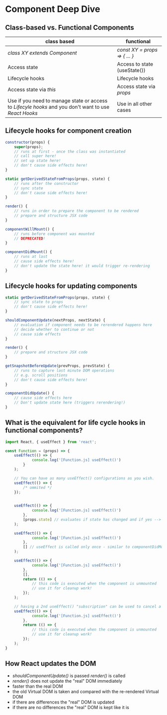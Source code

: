 # Component Deep Dive

## Class-based vs. Functional Components

| class based | functional |
|--- | --- |
| *class XY extends Component* | *const XY = props => { ... }* |
| Access state | Access to state (useState())
| Lifecycle hooks | Lifecycle hooks | 
| Access state via _this_ | Access state via _props_ |
| Use if you need to manage state or access to _Lifecyle hooks_ and you don't want to use _React Hooks_ | Use in all other cases

## Lifecycle hooks for component creation

~~~js
constructor(props) {
    super(props);
    // runs at first - once the class was instantiated
    // call super here!
    // set up state here!
    // don't cause side effects here!
}

static getDerivedStateFromProps(props, state) {
    // runs after the constructor
    // sync state
    // don't cause side effects here!
}

render() {
    // runs in order to prepare the component to be rendered
    // prepare and structure JSX code
}

componentWillMount() {
    // runs before component was mounted
    // DEPRECATED!
}

componentDidMount() {
    // runs at last
    // cause side effects here!
    // don't update the state here! it would trigger re-rendering
}
~~~

## Lifecycle hooks for updating components

~~~js
static getDerivedStateFromProps(props, state) {
    // sync state to props
    // don't cause side effects here!
}

shouldComponentUpdate(nextProps, nextState) {
    // evaluation if component needs to be rerendered happens here
    // decide whether to continue or not
    // cause side effects
}

render() {
    // prepare and structure JSX code
}

getSnapshotBeforeUpdate(prevProps, prevState) {
    // runs to capture last minute DOM operations
    // e.g. scroll positions
    // don't cause side effects here!
}

componentDidUpdate() {
    // cause side effects here
    // Don't update state here (triggers rerendering!)
}
~~~

## What is the equivalent for life cycle hooks in functional components?

~~~js
import React, { useEffect } from 'react';

const Function = (props) => {
    useEffect(() => { 
            console.log('[Function.js] useEffect()')
        }
    );

    // You can have as many useEffect() configurations as you wish.
    useEffect(() => {
        /* ommited */
    });

    
    useEffect(() => { 
            console.log('[Function.js] useEffect()')
        }, 
        [props.state] // evaluates if state has changed and if yes --> call useEffect()
    );

    useEffect(() => { 
            console.log('[Function.js] useEffect()')
        }, 
        [] // useEffect is called only once - similar to componentDidMount()
    );

    useEffect(() => { 
            console.log('[Function.js] useEffect()')
        }, 
        [],
        return (() => {
            // this code is executed when the component is unmounted
            // use it for cleanup work!
        });
    );

    // having a 2nd useEffect() "subscription" can be used to cancel a pending operation! whenever the component is re-rendered
    useEffect(() => { 
            console.log('[Function.js] useEffect()')
        },
        return (() => {
            // this code is executed when the component is unmounted
            // use it for cleanup work!
        });
    );
}

~~~

## How React updates the DOM

- *shouldComponentUpdate()* is passed *render()* is called
- *render()* does not update the "real" DOM immediately
- faster than the real DOM
- the old Virtual DOM is taken and compared with the re-rendered Virtual DOM
- if there are differences the "real" DOM is updated
- if there are no differences the "real" DOM is kept like it is
